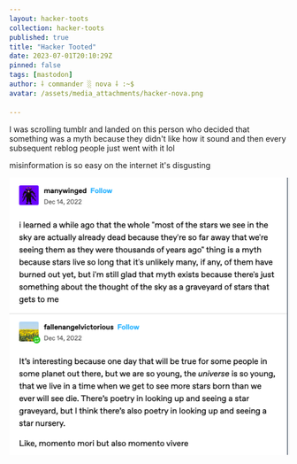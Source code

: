 ```yaml
---
layout: hacker-toots
collection: hacker-toots
published: true
title: "Hacker Tooted"
date: 2023-07-01T20:10:29Z
pinned: false
tags: [mastodon]
author: ⸸ commander ░ nova ⸸ :~$
avatar: /assets/media_attachments/hacker-nova.png

---
```


<p>I was scrolling tumblr and landed on this person who decided that something was a myth because they didn&#39;t like how it sound and then every subsequent reblog people just went with it lol </p><p>misinformation is so easy on the internet it&#39;s disgusting</p>

![media](/assets/media_attachments/files/110/640/642/585/012/794/original/1ee22b5e52112861.png)
